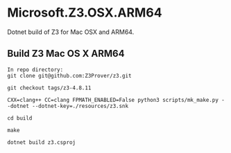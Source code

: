 # Microsoft.Z3.OSX.ARM64
Dotnet build of Z3 for Mac OSX and ARM64.

## Build Z3 Mac OS X ARM64

    In repo directory:
    git clone git@github.com:Z3Prover/z3.git

    git checkout tags/z3-4.8.11 

    CXX=clang++ CC=clang FPMATH_ENABLED=False python3 scripts/mk_make.py --dotnet --dotnet-key=./resources/z3.snk

    cd build

    make

    dotnet build z3.csproj